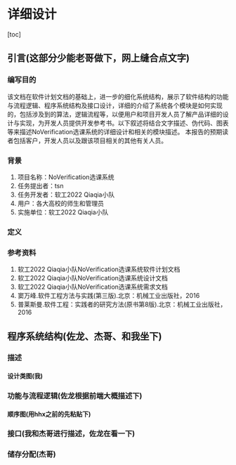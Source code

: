 # 详细设计
[toc]
## 引言(这部分少能老哥做下，网上缝合点文字)
### 编写目的
该文档在软件计划文档的基础上，进一步的细化系统结构，展示了软件结构的功能与流程逻辑、程序系统结构及接口设计，详细的介绍了系统各个模块是如何实现的，包括涉及到的算法，逻辑流程等，以便用户和项目开发人员了解产品详细的设计与实现，为开发人员提供开发参考书。以下叙述将结合文字描述、伪代码、图表等来描述NoVerification选课系统的详细设计和相关的模块描述。
本报告的预期读者包括客户，开发人员以及跟该项目相关的其他有关人员。
### 背景
1. 项目名称：NoVerification选课系统
2. 任务提出者：tsn
3. 任务开发者：软工2022 Qiaqia小队
4. 用户：各大高校的师生和管理员
5. 实施单位：软工2022 Qiaqia小队
### 定义

### 参考资料

1. 软工2022 Qiaqia小队NoVerification选课系统软件计划文档
2. 软工2022 Qiaqia小队NoVerification选课系统设计文档
3. 软工2022 Qiaqia小队NoVerification选课系统需求文档
4. 窦万峰.软件工程方法与实践(第三版).北京：机械工业出版社，2016
5. 普莱斯曼.软件工程：实践者的研究方法(原书第8版).北京：机械工业出版社，2016
## 程序系统结构(佐龙、杰哥、和我坐下)
### **描述**
#### 设计类图(我)
### 功能与流程逻辑(佐龙根据前端大概描述下)
#### 顺序图(用hhx之前的先粘贴下)
### 接口(我和杰哥进行描述，佐龙在看一下)
### 储存分配(杰哥)